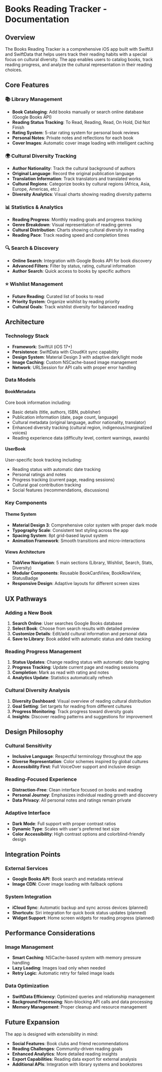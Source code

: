 # Books Reading Tracker - Documentation

## Overview

The Books Reading Tracker is a comprehensive iOS app built with SwiftUI and SwiftData that helps users track their reading habits with a special focus on cultural diversity. The app enables users to catalog books, track reading progress, and analyze the cultural representation in their reading choices.

## Core Features

### 📚 Library Management
- **Book Cataloging**: Add books manually or search online database (Google Books API)
- **Reading Status Tracking**: To Read, Reading, Read, On Hold, Did Not Finish
- **Rating System**: 5-star rating system for personal book reviews
- **Personal Notes**: Private notes and reflections for each book
- **Cover Images**: Automatic cover image loading with intelligent caching

### 🌍 Cultural Diversity Tracking
- **Author Nationality**: Track the cultural background of authors
- **Original Language**: Record the original publication language
- **Translation Information**: Track translators and translated works
- **Cultural Regions**: Categorize books by cultural regions (Africa, Asia, Europe, Americas, etc.)
- **Diversity Analytics**: Visual charts showing reading diversity patterns

### 📊 Statistics & Analytics
- **Reading Progress**: Monthly reading goals and progress tracking
- **Genre Breakdown**: Visual representation of reading genres
- **Cultural Distribution**: Charts showing cultural diversity in reading
- **Reading Pace**: Track reading speed and completion times

### 🔍 Search & Discovery
- **Online Search**: Integration with Google Books API for book discovery
- **Advanced Filters**: Filter by status, rating, cultural information
- **Author Search**: Quick access to books by specific authors

### ⭐ Wishlist Management
- **Future Reading**: Curated list of books to read
- **Priority System**: Organize wishlist by reading priority
- **Cultural Goals**: Track wishlist diversity for balanced reading

## Architecture

### Technology Stack
- **Framework**: SwiftUI (iOS 17+)
- **Persistence**: SwiftData with CloudKit sync capability
- **Design System**: Material Design 3 with adaptive dark/light mode
- **Image Caching**: Custom NSCache-based image management
- **Network**: URLSession for API calls with proper error handling

### Data Models

#### BookMetadata
Core book information including:
- Basic details (title, authors, ISBN, publisher)
- Publication information (date, page count, language)
- Cultural metadata (original language, author nationality, translator)
- Enhanced diversity tracking (cultural region, indigenous/marginalized voices)
- Reading experience data (difficulty level, content warnings, awards)

#### UserBook
User-specific book tracking including:
- Reading status with automatic date tracking
- Personal ratings and notes
- Progress tracking (current page, reading sessions)
- Cultural goal contribution tracking
- Social features (recommendations, discussions)

### Key Components

#### Theme System
- **Material Design 3**: Comprehensive color system with proper dark mode
- **Typography Scale**: Consistent text styling across the app
- **Spacing System**: 8pt grid-based layout system
- **Animation Framework**: Smooth transitions and micro-interactions

#### Views Architecture
- **TabView Navigation**: 5 main sections (Library, Wishlist, Search, Stats, Diversity)
- **Modular Components**: Reusable BookCardView, BookRowView, StatusBadge
- **Responsive Design**: Adaptive layouts for different screen sizes

## UX Pathways

### Adding a New Book
1. **Search Online**: User searches Google Books database
2. **Select Book**: Choose from search results with detailed preview
3. **Customize Details**: Edit/add cultural information and personal data
4. **Save to Library**: Book added with automatic status and date tracking

### Reading Progress Management
1. **Status Updates**: Change reading status with automatic date logging
2. **Progress Tracking**: Update current page and reading sessions
3. **Completion**: Mark as read with rating and notes
4. **Analytics Update**: Statistics automatically refresh

### Cultural Diversity Analysis
1. **Diversity Dashboard**: Visual overview of reading cultural distribution
2. **Goal Setting**: Set targets for reading from different cultures
3. **Progress Monitoring**: Track progress toward diversity goals
4. **Insights**: Discover reading patterns and suggestions for improvement

## Design Philosophy

### Cultural Sensitivity
- **Inclusive Language**: Respectful terminology throughout the app
- **Diverse Representation**: Color schemes inspired by global cultures
- **Accessibility First**: Full VoiceOver support and inclusive design

### Reading-Focused Experience
- **Distraction-Free**: Clean interface focused on books and reading
- **Personal Journey**: Emphasizes individual reading growth and discovery
- **Data Privacy**: All personal notes and ratings remain private

### Adaptive Interface
- **Dark Mode**: Full support with proper contrast ratios
- **Dynamic Type**: Scales with user's preferred text size
- **Color Accessibility**: High contrast options and colorblind-friendly design

## Integration Points

### External Services
- **Google Books API**: Book search and metadata retrieval
- **Image CDN**: Cover image loading with fallback options

### System Integration
- **iCloud Sync**: Automatic backup and sync across devices (planned)
- **Shortcuts**: Siri integration for quick book status updates (planned)
- **Widget Support**: Home screen widgets for reading progress (planned)

## Performance Considerations

### Image Management
- **Smart Caching**: NSCache-based system with memory pressure handling
- **Lazy Loading**: Images load only when needed
- **Retry Logic**: Automatic retry for failed image loads

### Data Optimization
- **SwiftData Efficiency**: Optimized queries and relationship management
- **Background Processing**: Non-blocking API calls and data processing
- **Memory Management**: Proper cleanup and resource management

## Future Expansion

The app is designed with extensibility in mind:
- **Social Features**: Book clubs and friend recommendations
- **Reading Challenges**: Community-driven reading goals
- **Enhanced Analytics**: More detailed reading insights
- **Export Capabilities**: Reading data export for external analysis
- **Additional APIs**: Integration with library systems and bookstores
